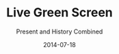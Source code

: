 ---
title: Live Green Screen
subtitle: Present and History Combined
layout: default
modal-id: 4
link-name: live-green-screen
date: 2014-07-18
video: false
img-ac: /live_green_screen/1.jpg
img: [/live_green_screen/2-565.jpg, /live_green_screen/4-511.jpg, /live_green_screen/6-727.jpg, /live_green_screen/7-669.jpg]
thumbnail: /live_green_screen/thumb.jpg
description: A project presented at Hansen House - Center for Design, Media and Technology in Jerusalem.<br/><br/>In this project I take the use of depth photography one step forward by combining a realtime stream of video with footage captured in the past from a similar point of view.<br/>Hansen House served as a leprosy asylum for more then a century, so I shot a scene of doctor and patient, in a restorated patient's room.<br/>This innovative photographical exploration blurs the distinction between the past and the present and leaves the visitor with a unique feeling of finding himslef transported into a past scene taking place in the same location.

---